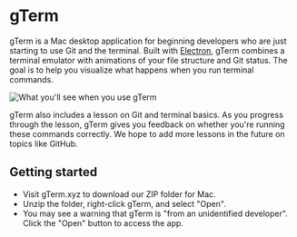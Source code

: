 # gTerm
gTerm is a Mac desktop application for beginning developers who are just starting to use Git and the terminal. Built with [Electron](http://electron.atom.io/), gTerm combines a terminal emulator with animations of your file structure and Git status. The goal is to help you visualize what happens when you run terminal commands.

![What you'll see when you use gTerm](http://gterm.xyz/gTermDemo.gif)

gTerm also includes a lesson on Git and terminal basics. As you progress through the lesson, gTerm gives you feedback on whether you're running these commands correctly. We hope to add more lessons in the future on topics like GitHub.

## Getting started
- Visit gTerm.xyz to download our ZIP folder for Mac.
- Unzip the folder, right-click gTerm, and select "Open".
- You may see a warning that gTerm is "from an unidentified developer". Click the "Open" button to access the app.
